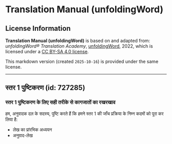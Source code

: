 # Translation Manual (unfoldingWord)

## License Information

**Translation Manual (unfoldingWord)** is based on and adapted from: _unfoldingWord® Translation Academy_, [unfoldingWord](https://unfoldingword.org/utw), 2022, which is licensed under a [CC BY-SA 4.0 license](https://creativecommons.org/licenses/by-sa/4.0/legalcode.en).

This markdown version (created `2025-10-16`) is provided under the same license.



--------------------------------

## स्तर 1 पुष्टिकरण (id: 727285)

### स्तर 1 पुष्टिकरण के लिए सही तरीके से कागजातों का रखरखाव

हम, अनुवादक दल के सदस्य, पुष्टि करते हैं कि हमने स्तर 1 की जाँच प्रक्रिया के निम्न कदमों को पूरा कर लिया है:

* लेख का प्रांरभिक अध्ययन
* अनुवाद\-लेख


